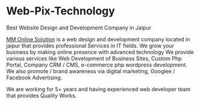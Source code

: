 # Web-Pix-Technology
Best Website Design and Development Company in Jaipur

[MM Online Solution](https://saifiwebdeveloper.com) is a web design and development company located in jaipur that provides professional
Services in IT fields. We grow your business by making online presence with advanced technology
We provide various services like Web Development of Business Sites, Custom Php Portal,
Company CRM / CMS, e-commerce php wordpress development. We also promote / brand awareness via digital marketing, Googlee / Facebook Advertising.

We are working for 5+ years and having experienced web developer team that provides Quality Works.
